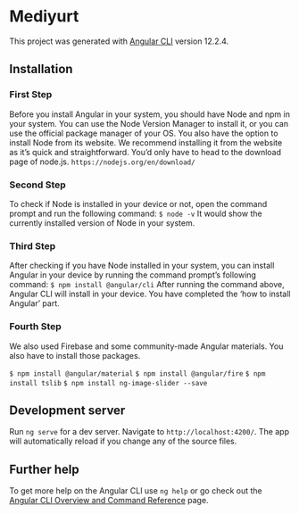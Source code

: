 # Mediyurt

This project was generated with [Angular CLI](https://github.com/angular/angular-cli) version 12.2.4.


## Installation

### First Step

Before you install Angular in your system, you should have Node and npm in your system. 
You can use the Node Version Manager to install it, or you can use the official package manager of your OS. 
You also have the option to install Node from its website. 
We recommend installing it from the website as it’s quick and straightforward. 
You’d only have to head to the download page of node.js. 
`https://nodejs.org/en/download/`

### Second Step

To check if Node is installed in your device or not, open the command prompt and run the following command: 
`$ node -v`
It would show the currently installed version of Node in your system. 

### Third Step

After checking if you have Node installed in your system, you can install Angular in your device by running the command prompt’s following command:
`$ npm install @angular/cli`
After running the command above, Angular CLI will install in your device. You have completed the ‘how to install Angular’ part. 

### Fourth Step

We also used Firebase and some community-made Angular materials. You also have to install those packages.

`$ npm install @angular/material`
`$ npm install @angular/fire`
`$ npm install tslib`
`$ npm install ng-image-slider --save`

## Development server

Run `ng serve` for a dev server. Navigate to `http://localhost:4200/`. The app will automatically reload if you change any of the source files.


## Further help

To get more help on the Angular CLI use `ng help` or go check out the [Angular CLI Overview and Command Reference](https://angular.io/cli) page.